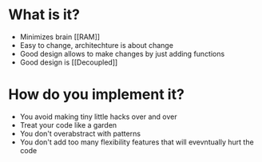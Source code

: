 # What is it?
- Minimizes brain [[RAM]]
- Easy to change, architechture is about change
- Good design allows to make changes by just adding functions
- Good design is [[Decoupled]]

# How do you implement it?
- You avoid making tiny little hacks over and over
- Treat your code like a garden
- You don't overabstract with patterns
- You don't add too many flexibility features that will evevntually hurt the code